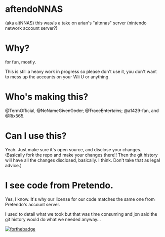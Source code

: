 # aftendoNNAS
(aka altNNAS) this was/is a take on arian's "altnnas" server (nintendo network account server?)
# Why?
for fun, mostly.

This is still a heavy work in progress so please don't use it, you don't want to mess up the accounts on your Wii U or anything.
# Who's making this?
@TermOfficial, ~~@NoNameGivenCoder,~~ ~~@TraceEntertains,~~ @a1429-fan, and @Rix565.
# Can I use this?
Yeah. Just make sure it's open source, and disclose your changes. (Basically fork the repo and make your changes there!! Then the git history will have all the changes disclosed, basically. I think. Don't take that as legal advice.)
# I see code from Pretendo.
Yes, I know. It's why our license for our code matches the same one from Pretendo's account server.

I used to detail what we took but that was time consuming and jon said the git history would do what we needed anyway...

[![forthebadge](https://forthebadge.com/images/badges/you-didnt-ask-for-this.svg)](https://forthebadge.com)
